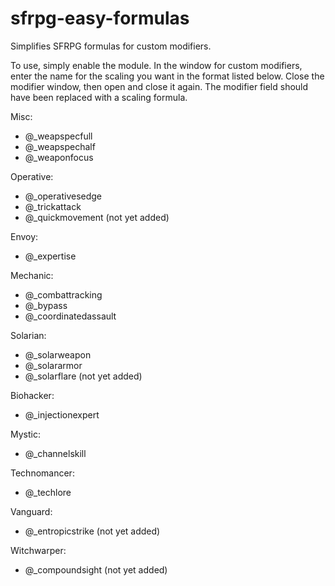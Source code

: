 # sfrpg-easy-formulas
Simplifies SFRPG formulas for custom modifiers.

To use, simply enable the module. In the window for custom modifiers, enter the name for the scaling you want in the format listed below. Close the modifier window, then open and close it again. The modifier field should have been replaced with a scaling formula.

Misc:
  * @_weapspecfull
  * @_weapspechalf
  * @_weaponfocus
  
Operative: 
  * @_operativesedge
  * @_trickattack
  * @_quickmovement (not yet added)

Envoy:
  * @_expertise

Mechanic:
  * @_combattracking
  * @_bypass
  * @_coordinatedassault

Solarian: 
  * @_solarweapon
  * @_solararmor
  * @_solarflare (not yet added)

Biohacker:
  * @_injectionexpert

Mystic:
  * @_channelskill

Technomancer:
  * @_techlore

Vanguard:
  * @_entropicstrike (not yet added)

Witchwarper:
  * @_compoundsight (not yet added)
